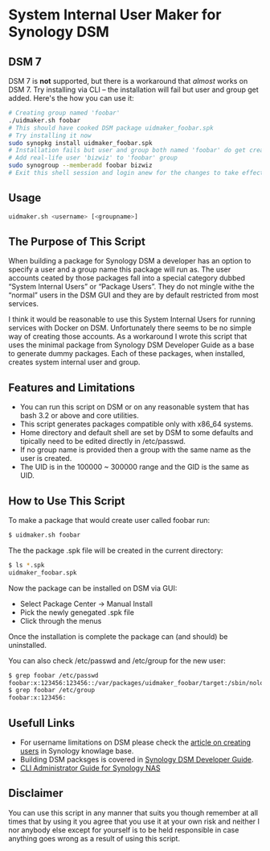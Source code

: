 # System Internal User Maker for Synology DSM

## DSM 7
DSM 7 is **not** supported, but there is a workaround that *almost* works on DSM 7. Try installing via CLI – the installation will fail but user and group get added. Here's the how you can use it:
```bash
# Creating group named 'foobar'
./uidmaker.sh foobar
# This should have cooked DSM package uidmaker_foobar.spk
# Try installing it now
sudo synopkg install uidmaker_foobar.spk
# Installation fails but user and group both named 'foobar' do get created
# Add real-life user 'bizwiz' to 'foobar' group
sudo synogroup --memberadd foobar bizwiz
# Exit this shell session and login anew for the changes to take effect
```

## Usage
```bash
uidmaker.sh <username> [<groupname>]
```

## The Purpose of This Script
When building a package for Synology DSM a developer has an option to specify a user and a group name this package will run as. The user accounts ceated by those packages fall into a special category dubbed “System Internal Users” or “Package Users”. They do not mingle withe the “normal” users in the DSM GUI and they are by default restricted from most services.

I think it would be reasonable to use this System Internal Users for running services with Docker on DSM. Unfortunately there seems to be no simple way of creating those accounts. As a workaround I wrote this script that uses the minimal package from Synology DSM Developer Guide as a base to generate dummy packages. Each of these packages, when installed, creates system internal user and group.

## Features and Limitations
* You can run this script on DSM or on any reasonable system that has bash 3.2 or above and core utilities.
* This script generates packages compatible only with x86_64 systems.
* Home directory and default shell are set by DSM to some defaults and tipically need to be edited directly in /etc/passwd.
* If no group name is provided then a group with the same name as the user is created.
* The UID is in the 100000 ~ 300000 range and the GID is the same as UID.

## How to Use This Script
To make a package that would create user called foobar run:
```bash
$ uidmaker.sh foobar
```
The the package .spk file will be created in the current directory:
```bash
$ ls *.spk
uidmaker_foobar.spk
```
Now the package can be installed on DSM via GUI: 
* Select Package Center → Manual Install
* Pick the newly genegated .spk file
* Click through the menus

Once the installation is complete the package can (and should) be uninstalled.

You can also check /etc/passwd and /etc/group for the new user:
```bash
$ grep foobar /etc/passwd
foobar:x:123456:123456::/var/packages/uidmaker_foobar/target:/sbin/nologin
$ grep foobar /etc/group
foobar:x:123456:
```

## Usefull Links
* For username limitations on DSM please check the [article on creating users](https://www.synology.com/en-global/knowledgebase/DSM/help/DSM/AdminCenter/file_user_create) in Synology knowlage base.
* Building DSM packsges is covered in [Synology DSM Developer Guide](https://originhelp.synology.com/developer-guide/index.html).
* [CLI Administrator Guide for Synology NAS](https://global.download.synology.com/download/Document/Software/DeveloperGuide/Firmware/DSM/All/enu/Synology_DiskStation_Administration_CLI_Guide.pdf)

## Disclaimer

You can use this script in any manner that suits you though remember at all times that by using it you agree that you use it at your own risk and neither I nor anybody else except for yourself is to be held responsible in case anything goes wrong as a result of using this script.
